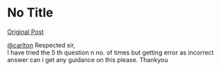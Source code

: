 # No Title

[Original Post](https://discourse.onlinedegree.iitm.ac.in/t/166576/32)

<p><a class="mention" href="/u/carlton">@carlton</a> Respected sir,<br>
I have tried the 5 th question n no. of times but getting error as incorrect answer can i get any guidance on this please. Thankyou</p>